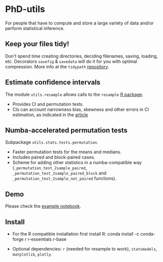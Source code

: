 # PhD-utils

For people that have to compute and store a large variety of data and/or perform statistical inference.

## Keep your files tidy!

Don't spend time creating directories, deciding filenames, saving, loading, etc. Decorators `savefig` & `savedata` will do it for you with optimal compression. More info at the `tidypath` [repository](https://github.com/medinajorge/tidypath).

## Estimate confidence intervals
The module `utils.resample` allows calls to the `resample` [R package](https://cran.r-project.org/web/packages/resample/resample.pdf).
- Provides CI and permutation tests.
- CIs can account narrowness bias, skewness and other errors in CI estimation, as indicated in the [article](https://arxiv.org/abs/1411.5279)

## Numba-accelerated permutation tests
Subpackage `utils.stats.tests.permutation`. 
- Faster permutation tests for the means and medians. 
- Includes paired and block-paired cases.
- Scheme for adding other statistics in a numba-compatible way (`_permutation_test_2sample_paired`, `_permutation_test_2sample_paired_block` and  `_permutation_test_2sample_not_paired` functions).

## Demo
Please check the [example notebook](https://github.com/medinajorge/PhD-utils/blob/master/tests/Example.ipynb).

## Install
- For the R compatible installation first install R:
  conda install -c conda-forge r r-essentials r-base
  
- Optional dependencies: `r` (needed for resample to work), `statsmodels`, `matplotlib`, `plotly`.
